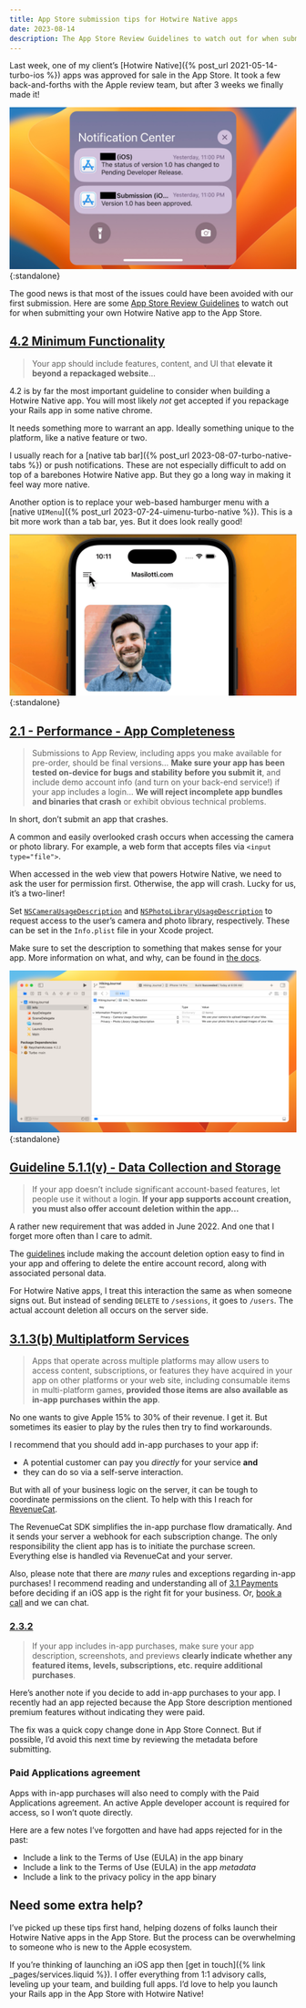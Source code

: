 ```yaml
---
title: App Store submission tips for Hotwire Native apps
date: 2023-08-14
description: The App Store Review Guidelines to watch out for when submitting your own Hotwire Native app to the App Store.
---
```


Last week, one of my client’s [Hotwire Native]({% post_url 2021-05-14-turbo-ios %}) apps was approved for sale in the App Store. It took a few back-and-forths with the Apple review team, but after 3 weeks we finally made it!

![Hotwire Native app version 1.0 approved!](/assets/images/turbo-native-app-store-tips/app-store-approval-notification.jpeg){:standalone}

The good news is that most of the issues could have been avoided with our first submission. Here are some [App Store Review Guidelines](https://developer.apple.com/app-store/review/guidelines/) to watch out for when submitting your own Hotwire Native app to the App Store.

## [4.2 Minimum Functionality](https://developer.apple.com/app-store/review/guidelines/#4.2)

> Your app should include features, content, and UI that **elevate it beyond a repackaged website**…

4.2 is by far the most important guideline to consider when building a Hotwire Native app. You will most likely _not_ get accepted if you repackage your Rails app in some native chrome.

It needs something more to warrant an app. Ideally something unique to the platform, like a native feature or two.

I usually reach for a [native tab bar]({% post_url 2023-08-07-turbo-native-tabs %}) or push notifications. These are not especially difficult to add on top of a barebones Hotwire Native app. But they go a long way in making it feel way more native.

Another option is to replace your web-based hamburger menu with a [native `UIMenu`]({% post_url 2023-07-24-uimenu-turbo-native %}). This is a bit more work than a tab bar, yes. But it does look really good!

![UIMenu demo](/assets/images/turbo-native-app-store-tips/uimenu-demo.gif){:standalone}

## [2.1 - Performance - App Completeness](https://developer.apple.com/app-store/review/guidelines/#2.1)

> Submissions to App Review, including apps you make available for pre-order, should be final versions… **Make sure your app has been tested on-device for bugs and stability before you submit it**, and include demo account info (and turn on your back-end service!) if your app includes a login… **We will reject incomplete app bundles and binaries that crash** or exhibit obvious technical problems.

In short, don’t submit an app that crashes.

A common and easily overlooked crash occurs when accessing the camera or photo library. For example, a web form that accepts files via `<input type="file">`.

When accessed in the web view that powers Hotwire Native, we need to ask the user for permission first. Otherwise, the app will crash. Lucky for us, it’s a two-liner!

Set [`NSCameraUsageDescription`](https://developer.apple.com/documentation/bundleresources/information_property_list/nscamerausagedescription) and [`NSPhotoLibraryUsageDescription`](https://developer.apple.com/documentation/bundleresources/information_property_list/nsphotolibraryusagedescription) to request access to the user’s camera and photo library, respectively. These can be set in the `Info.plist` file in your Xcode project.

Make sure to set the description to something that makes sense for your app. More information on what, and why, can be found in [the docs](https://developer.apple.com/documentation/photokit/delivering_an_enhanced_privacy_experience_in_your_photos_app).

![Info.plist](/assets/images/turbo-native-app-store-tips/info.plist.png){:standalone}

## [Guideline 5.1.1(v) - Data Collection and Storage](https://developer.apple.com/app-store/review/guidelines/#5.1.1v)

> If your app doesn’t include significant account-based features, let people use it without a login. **If your app supports account creation, you must also offer account deletion within the app…**

A rather new requirement that was added in June 2022. And one that I forget more often than I care to admit.

The [guidelines](https://developer.apple.com/support/offering-account-deletion-in-your-app/) include making the account deletion option easy to find in your app and offering to delete the entire account record, along with associated personal data.

For Hotwire Native apps, I treat this interaction the same as when someone signs out. But instead of sending `DELETE` to `/sessions`, it goes to `/users`. The actual account deletion all occurs on the server side.

## [3.1.3(b) Multiplatform Services](https://developer.apple.com/app-store/review/guidelines/#3.1.3b)

> Apps that operate across multiple platforms may allow users to access content, subscriptions, or features they have acquired in your app on other platforms or your web site, including consumable items in multi-platform games, **provided those items are also available as in-app purchases within the app**.

No one wants to give Apple 15% to 30% of their revenue. I get it. But sometimes its easier to play by the rules then try to find workarounds.

I recommend that you should add in-app purchases to your app if:

* A potential customer can pay you _directly_ for your service **and**
* they can do so via a self-serve interaction.

But with all of your business logic on the server, it can be tough to coordinate permissions on the client. To help with this I reach for [RevenueCat](https://www.revenuecat.com).

The RevenueCat SDK simplifies the in-app purchase flow dramatically. And it sends your server a webhook for each subscription change. The only responsibility the client app has is to initiate the purchase screen. Everything else is handled via RevenueCat and your server.

Also, please note that there are _many_ rules and exceptions regarding in-app purchases! I recommend reading and understanding all of [3.1 Payments](https://developer.apple.com/app-store/review/guidelines/#payments) before deciding if an iOS app is the right fit for your business. Or, [book a call](https://savvycal.com/joemasilotti/47ee5e7d) and we can chat.

### [2.3.2](https://developer.apple.com/app-store/review/guidelines/#2.3.2)

> If your app includes in-app purchases, make sure your app description, screenshots, and previews **clearly indicate whether any featured items, levels, subscriptions, etc. require additional purchases**.

Here’s another note if you decide to add in-app purchases to your app. I recently had an app rejected because the App Store description mentioned premium features without indicating they were paid.

The fix was a quick copy change done in App Store Connect. But if possible, I’d avoid this next time by reviewing the metadata before submitting.

### Paid Applications agreement

Apps with in-app purchases will also need to comply with the Paid Applications agreement. An active Apple developer account is required for access, so I won’t quote directly.

Here are a few notes I’ve forgotten and have had apps rejected for in the past:

- Include a link to the Terms of Use (EULA) in the app binary
- Include a link to the Terms of Use (EULA) in the app _metadata_
- Include a link to the privacy policy in the app binary

## Need some extra help?

I’ve picked up these tips first hand, helping dozens of folks launch their Hotwire Native apps in the App Store. But the process can be overwhelming to someone who is new to the Apple ecosystem.

If you’re thinking of launching an iOS app then [get in touch]({% link _pages/services.liquid %}). I offer everything from 1:1 advisory calls, leveling up your team, and building full apps. I’d love to help you launch your Rails app in the App Store with Hotwire Native!
